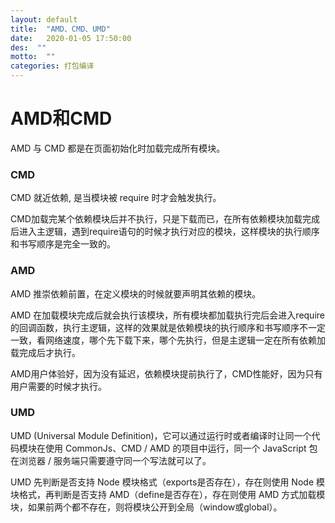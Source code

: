 ```yaml
---
layout: default
title:  "AMD、CMD、UMD"
date:   2020-01-05 17:50:00
des:  ""
motto:  ""
categories: 打包编译
---
```


# AMD和CMD
AMD 与 CMD 都是在页面初始化时加载完成所有模块。

### CMD

CMD 就近依赖, 是当模块被 require 时才会触发执行。

CMD加载完某个依赖模块后并不执行，只是下载而已，在所有依赖模块加载完成后进入主逻辑，遇到require语句的时候才执行对应的模块，这样模块的执行顺序和书写顺序是完全一致的。

### AMD

AMD 推崇依赖前置，在定义模块的时候就要声明其依赖的模块。

AMD 在加载模块完成后就会执行该模块，所有模块都加载执行完后会进入require的回调函数，执行主逻辑，这样的效果就是依赖模块的执行顺序和书写顺序不一定一致，看网络速度，哪个先下载下来，哪个先执行，但是主逻辑一定在所有依赖加载完成后才执行。

AMD用户体验好，因为没有延迟，依赖模块提前执行了，CMD性能好，因为只有用户需要的时候才执行。

### UMD

UMD (Universal Module Definition)，它可以通过运行时或者编译时让同一个代码模块在使用 CommonJs、CMD / AMD 的项目中运行，同一个 JavaScript 包在浏览器 / 服务端只需要遵守同一个写法就可以了。

UMD 先判断是否支持 Node 模块格式（exports是否存在），存在则使用 Node 模块格式，再判断是否支持 AMD（define是否存在），存在则使用 AMD 方式加载模块，如果前两个都不存在，则将模块公开到全局（window或global）。